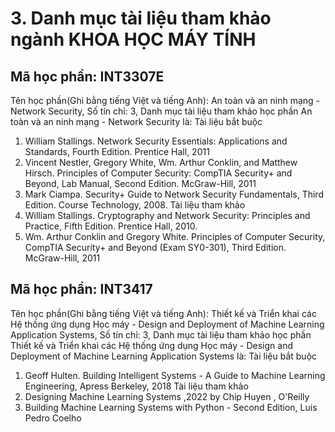 # 3. Danh mục tài liệu tham khảo ngành KHOA HỌC MÁY TÍNH
## Mã học phần: INT3307E
Tên học phần(Ghi bằng tiếng Việt và tiếng Anh): An toàn và an ninh mạng - Network Security, Số tín chỉ: 3, Danh mục tài liệu tham khảo học phần An toàn và an ninh mạng - Network Security là:
Tài liệu bắt buộc
1. William Stallings. Network Security Essentials: Applications and Standards, Fourth Edition. Prentice Hall, 2011
2. Vincent Nestler, Gregory White, Wm. Arthur Conklin, and Matthew Hirsch. Principles of Computer Security: CompTIA Security+ and Beyond, Lab Manual, Second Edition. McGraw-Hill, 2011
3. Mark Ciampa. Security+ Guide to Network Security Fundamentals, Third Edition. Course Technology, 2008.
Tài liệu tham khảo
1. William Stallings. Cryptography and Network Security: Principles and Practice, Fifth Edition. Prentice Hall, 2010.
2. Wm. Arthur Conklin and Gregory White. Principles of Computer Security, CompTIA Security+ and Beyond (Exam SY0-301), Third Edition. McGraw-Hill, 2011
## Mã học phần: INT3417
Tên học phần(Ghi bằng tiếng Việt và tiếng Anh): Thiết kế và Triển khai các Hệ thống ứng dụng Học máy - Design and Deployment of Machine Learning Application Systems, Số tín chỉ: 3, Danh mục tài liệu tham khảo học phần Thiết kế và Triển khai các Hệ thống ứng dụng Học máy - Design and Deployment of Machine Learning Application Systems là:
Tài liệu bắt buộc
1. Geoff Hulten. Building Intelligent Systems - A Guide to Machine Learning Engineering, Apress Berkeley, 2018
Tài liệu tham khảo
1. Designing Machine Learning Systems ,2022 by Chip Huyen , O'Reilly
2. Building Machine Learning Systems with Python - Second Edition, Luis Pedro Coelho
